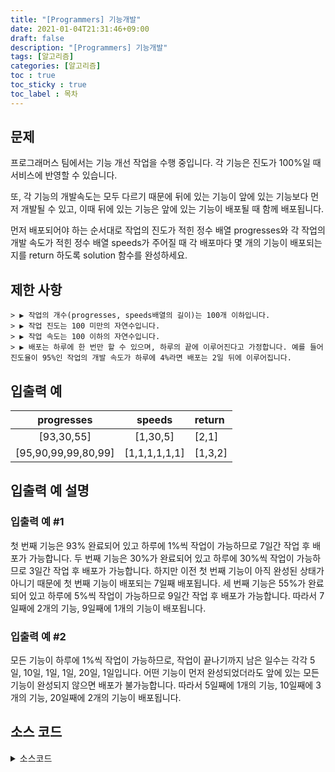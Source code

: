 ```yaml
---
title: "[Programmers] 기능개발"
date: 2021-01-04T21:31:46+09:00
draft: false
description: "[Programmers] 기능개발"
tags: [알고리즘]
categories: [알고리즘]
toc : true
toc_sticky : true
toc_label : 목차
---
```

## 문제
프로그래머스 팀에서는 기능 개선 작업을 수행 중입니다. 각 기능은 진도가 100%일 때 서비스에 반영할 수 있습니다.

또, 각 기능의 개발속도는 모두 다르기 때문에 뒤에 있는 기능이 앞에 있는 기능보다 먼저 개발될 수 있고, 이때 뒤에 있는 기능은 앞에 있는 기능이 배포될 때 함께 배포됩니다.

먼저 배포되어야 하는 순서대로 작업의 진도가 적힌 정수 배열 progresses와 각 작업의 개발 속도가 적힌 정수 배열 speeds가 주어질 때 각 배포마다 몇 개의 기능이 배포되는지를 return 하도록 solution 함수를 완성하세요.

## 제한 사항
    > ▶ 작업의 개수(progresses, speeds배열의 길이)는 100개 이하입니다.
    > ▶ 작업 진도는 100 미만의 자연수입니다.
    > ▶ 작업 속도는 100 이하의 자연수입니다.
    > ▶ 배포는 하루에 한 번만 할 수 있으며, 하루의 끝에 이루어진다고 가정합니다. 예를 들어 진도율이 95%인 작업의 개발 속도가 하루에 4%라면 배포는 2일 뒤에 이루어집니다.

## 입출력 예

|progresses|speeds|return
|:-----------------:|:----------------------:|:----------------|
|[93,30,55]|[1,30,5]|[2,1]|
|[95,90,99,99,80,99]|[1,1,1,1,1,1]|[1,3,2]|


## 입출력 예 설명

### 입출력 예 #1
첫 번째 기능은 93% 완료되어 있고 하루에 1%씩 작업이 가능하므로 7일간 작업 후 배포가 가능합니다.
두 번째 기능은 30%가 완료되어 있고 하루에 30%씩 작업이 가능하므로 3일간 작업 후 배포가 가능합니다. 하지만 이전 첫 번째 기능이 아직 완성된 상태가 아니기 때문에 첫 번째 기능이 배포되는 7일째 배포됩니다.
세 번째 기능은 55%가 완료되어 있고 하루에 5%씩 작업이 가능하므로 9일간 작업 후 배포가 가능합니다.
따라서 7일째에 2개의 기능, 9일째에 1개의 기능이 배포됩니다.

### 입출력 예 #2
모든 기능이 하루에 1%씩 작업이 가능하므로, 작업이 끝나기까지 남은 일수는 각각 5일, 10일, 1일, 1일, 20일, 1일입니다. 어떤 기능이 먼저 완성되었더라도 앞에 있는 모든 기능이 완성되지 않으면 배포가 불가능합니다.
따라서 5일째에 1개의 기능, 10일째에 3개의 기능, 20일째에 2개의 기능이 배포됩니다.

## 소스 코드

<details>
<summary>소스코드</summary>
<div markdown="1">

```java
import java.util.*;
class Solution {
    public int[] solution(int[] progresses, int[] speeds) {
        int[] answer = {};
        boolean[] visited = new boolean[progresses.length];
        ArrayList<Integer> res = new ArrayList<>();
        int len = progresses.length;
        for(int i=0;i<len;i++){
            int d = (100-progresses[i])/speeds[i];
            int p = (100-progresses[i])%speeds[i];
            if(p!=0) p = 1;
            progresses[i] = d+p;
        }
        for(int i=0;i<len;i++){
            System.out.println(progresses[i]);
        }          
        
        int day = progresses[0];
        int cnt = 1;
        for(int i=1;i<progresses.length;i++){
            if(progresses[i]<=day){
                cnt++;
            }else{
                res.add(cnt);
                day = progresses[i];
                cnt=1;
            }
        }
        res.add(cnt);
        for(int i=0;i<res.size();i++){
            System.out.println(res.get(i));
        }        
        answer = new int[res.size()];
        for(int i=0;i<answer.length;i++){
            answer[i] = res.get(i);
        }
        return answer;
    }
}
```
</div>
</details>
